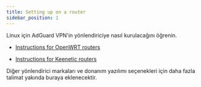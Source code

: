 ```yaml
---
title: Setting up on a router
sidebar_position: 1
---
```


Linux için AdGuard VPN'in yönlendiriciye nasıl kurulacağını öğrenin.

- [Instructions for OpenWRT routers](/adguard-vpn-for-linux/setting-up-on-a-router/openwrt.md)

- [Instructions for Keenetic routers](/adguard-vpn-for-linux/setting-up-on-a-router/keenetic.md)

Diğer yönlendirici markaları ve donanım yazılımı seçenekleri için daha fazla talimat yakında buraya eklenecektir.
